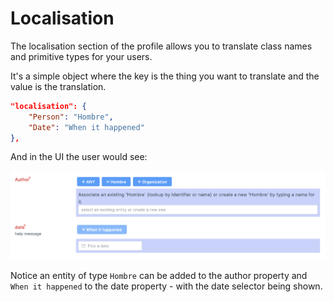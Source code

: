# Localisation

The localisation section of the profile allows you to translate class names and primitive types for
your users.

It's a simple object where the key is the thing you want to translate and the value is the
translation.

```JSON
"localisation": {
    "Person": "Hombre",
    "Date": "When it happened"
},
```

And in the UI the user would see:

![with localisation](./images/localisation.png)

Notice an entity of type `Hombre` can be added to the author property and `When it happened` to the
date property - with the date selector being shown.

